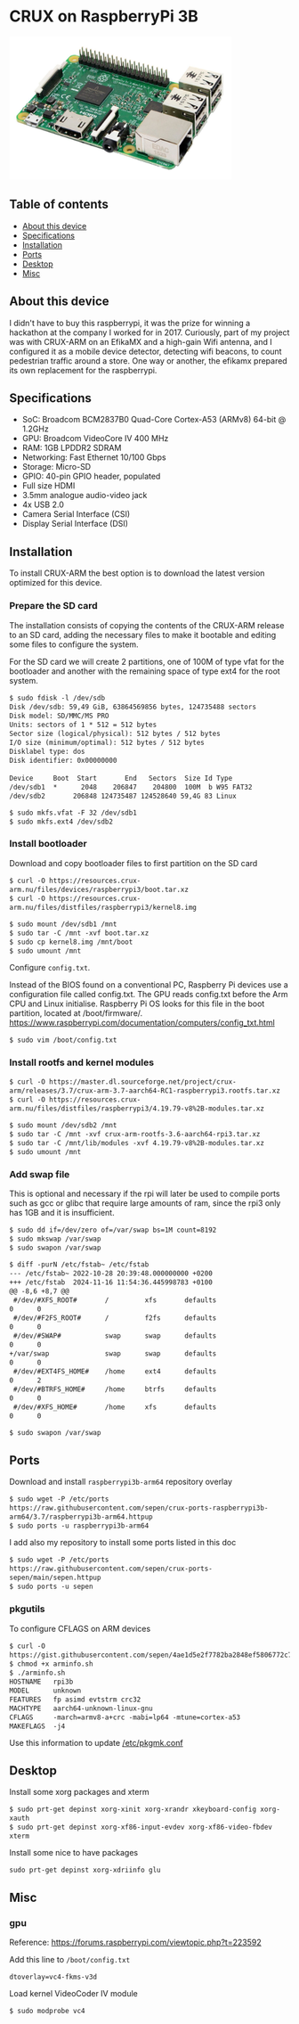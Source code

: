 # CRUX on RaspberryPi 3B

<img src="https://raw.githubusercontent.com/sepen/crux-on-devices/master/raspberrypi-3b/this-device.jpg" width="400" />

## Table of contents
- [About this device](#about-this-device)
- [Specifications](#specifications)
- [Installation](#installation)
- [Ports](#ports)
- [Desktop](#desktop)
- [Misc](#misc)


## About this device <a name="about-this-device"></a>

I didn't have to buy this raspberrypi, it was the prize for winning a hackathon at the company I worked for in 2017. Curiously, part of my project was with CRUX-ARM on an EfikaMX and a high-gain Wifi antenna, and I configured it as a mobile device detector, detecting wifi beacons, to count pedestrian traffic around a store. One way or another, the efikamx prepared its own replacement for the raspberrypi.


## Specifications <a name="specifications"></a>

* SoC: Broadcom BCM2837B0 Quad-Core Cortex-A53 (ARMv8) 64-bit @ 1.2GHz
* GPU: Broadcom VideoCore IV 400 MHz
* RAM: 1GB LPDDR2 SDRAM
* Networking: Fast Ethernet 10/100 Gbps
* Storage: Micro-SD
* GPIO: 40-pin GPIO header, populated
* Full size HDMI
* 3.5mm analogue audio-video jack
* 4x USB 2.0
* Camera Serial Interface (CSI)
* Display Serial Interface (DSI)


## Installation <a name="installation"></a>

To install CRUX-ARM the best option is to download the latest version optimized for this device.

### Prepare the SD card<a name="install-media"></a>

The installation consists of copying the contents of the CRUX-ARM release to an SD card, adding the necessary files to make it bootable and editing some files to configure the system.

For the SD card we will create 2 partitions, one of 100M of type vfat for the bootloader and another with the remaining space of type ext4 for the root system.
```
$ sudo fdisk -l /dev/sdb
Disk /dev/sdb: 59,49 GiB, 63864569856 bytes, 124735488 sectors
Disk model: SD/MMC/MS PRO   
Units: sectors of 1 * 512 = 512 bytes
Sector size (logical/physical): 512 bytes / 512 bytes
I/O size (minimum/optimal): 512 bytes / 512 bytes
Disklabel type: dos
Disk identifier: 0x00000000

Device     Boot  Start       End   Sectors  Size Id Type
/dev/sdb1  *      2048    206847    204800  100M  b W95 FAT32
/dev/sdb2       206848 124735487 124528640 59,4G 83 Linux
```
```
$ sudo mkfs.vfat -F 32 /dev/sdb1
$ sudo mkfs.ext4 /dev/sdb2
```

### Install bootloader

Download and copy bootloader files to first partition on the SD card
```
$ curl -O https://resources.crux-arm.nu/files/devices/raspberrypi3/boot.tar.xz
$ curl -O https://resources.crux-arm.nu/files/distfiles/raspberrypi3/kernel8.img
```
```
$ sudo mount /dev/sdb1 /mnt
$ sudo tar -C /mnt -xvf boot.tar.xz
$ sudo cp kernel8.img /mnt/boot
$ sudo umount /mnt
```

Configure `config.txt`.

Instead of the BIOS found on a conventional PC, Raspberry Pi devices use a configuration file called config.txt. The GPU reads config.txt before the Arm CPU and Linux initialise. Raspberry Pi OS looks for this file in the boot partition, located at /boot/firmware/.
https://www.raspberrypi.com/documentation/computers/config_txt.html
```
$ sudo vim /boot/config.txt
```

### Install rootfs and kernel modules
```
$ curl -O https://master.dl.sourceforge.net/project/crux-arm/releases/3.7/crux-arm-3.7-aarch64-RC1-raspberrypi3.rootfs.tar.xz
$ curl -O https://resources.crux-arm.nu/files/distfiles/raspberrypi3/4.19.79-v8%2B-modules.tar.xz

```
```
$ sudo mount /dev/sdb2 /mnt
$ sudo tar -C /mnt -xvf crux-arm-rootfs-3.6-aarch64-rpi3.tar.xz
$ sudo tar -C /mnt/lib/modules -xvf 4.19.79-v8%2B-modules.tar.xz
$ sudo umount /mnt
```

### Add swap file

This is optional and necessary if the rpi will later be used to compile ports such as gcc or glibc that require large amounts of ram, since the rpi3 only has 1GB and it is insufficient.
```
$ sudo dd if=/dev/zero of=/var/swap bs=1M count=8192
$ sudo mkswap /var/swap
$ sudo swapon /var/swap
```
```
$ diff -purN /etc/fstab~ /etc/fstab
--- /etc/fstab~	2022-10-28 20:39:48.000000000 +0200
+++ /etc/fstab	2024-11-16 11:54:36.445998783 +0100
@@ -8,6 +8,7 @@
 #/dev/#XFS_ROOT#       /         xfs       defaults                         0      0
 #/dev/#F2FS_ROOT#      /         f2fs      defaults                         0      0
 #/dev/#SWAP#           swap      swap      defaults                         0      0
+/var/swap              swap      swap      defaults                         0      0
 #/dev/#EXT4FS_HOME#    /home     ext4      defaults                         0      2
 #/dev/#BTRFS_HOME#     /home     btrfs     defaults                         0      0
 #/dev/#XFS_HOME#       /home     xfs       defaults                         0      0
```
```
$ sudo swapon /var/swap
```


## Ports<a name="ports"></a>

Download and install `raspberrypi3b-arm64` repository overlay
```
$ sudo wget -P /etc/ports https://raw.githubusercontent.com/sepen/crux-ports-raspberrypi3b-arm64/3.7/raspberrypi3b-arm64.httpup
$ sudo ports -u raspberrypi3b-arm64
```

I add also my repository to install some ports listed in this doc
```
$ sudo wget -P /etc/ports https://raw.githubusercontent.com/sepen/crux-ports-sepen/main/sepen.httpup
$ sudo ports -u sepen
```

### pkgutils

To configure CFLAGS on ARM devices
```
$ curl -O https://gist.githubusercontent.com/sepen/4ae1d5e2f7782ba2848ef5806772c7db/raw/044dc807a5719bbe1b8989ed906e7ba11a2a5de9/arminfo.sh
$ chmod +x arminfo.sh
$ ./arminfo.sh
HOSTNAME   rpi3b
MODEL      unknown
FEATURES   fp asimd evtstrm crc32
MACHTYPE   aarch64-unknown-linux-gnu
CFLAGS     -march=armv8-a+crc -mabi=lp64 -mtune=cortex-a53
MAKEFLAGS  -j4
```

Use this information to update [/etc/pkgmk.conf](etc/pkgmk.conf)


## Desktop<a name="desktop"></a>

Install some xorg packages and xterm
```
$ sudo prt-get depinst xorg-xinit xorg-xrandr xkeyboard-config xorg-xauth
$ sudo prt-get depinst xorg-xf86-input-evdev xorg-xf86-video-fbdev xterm
```

Install some nice to have packages
```
sudo prt-get depinst xorg-xdriinfo glu
```

## Misc<a name="misc"></a>

### gpu

Reference: https://forums.raspberrypi.com/viewtopic.php?t=223592

Add this line to `/boot/config.txt`
```
dtoverlay=vc4-fkms-v3d
```

Load kernel VideoCoder IV module
```
$ sudo modprobe vc4
```
